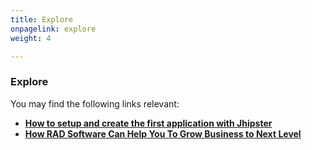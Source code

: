 ```yaml
---
title: Explore
onpagelink: explore
weight: 4

---
```


####  

### **Explore**

You may find the following links relevant:

- **[ How to setup and create the first application with Jhipster](https://blog.containerize.com/2020/10/28/how-to-setup-and-create-the-first-application-with-jhipster/)**
- **[ How RAD Software Can Help You To Grow Business to Next Level](https://blog.containerize.com/2020/10/23/how-rad-software-can-help-you-to-grow-business-to-next-level/)**
 
